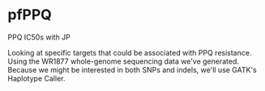 # pfPPQ
PPQ IC50s with JP

Looking at specific targets that could be associated with PPQ resistance. Using the WR1877 whole-genome sequencing data we've 
generated. Because we might be interested in both SNPs and indels, we'll use GATK's Haplotype Caller.
